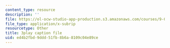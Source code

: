 ```yaml
---
content_type: resource
description: ''
file: https://ol-ocw-studio-app-production.s3.amazonaws.com/courses/9-00sc-introduction-to-psychology-fall-2011/ed4b2fbd9ddd51fb8b6a8109c04e89ce_yBYebcVw8Zk.vtt
file_type: application/x-subrip
resourcetype: Other
title: 3play caption file
uid: ed4b2fbd-9ddd-51fb-8b6a-8109c04e89ce
---
```

